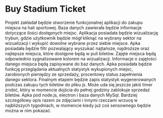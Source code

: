 # Buy Stadium Ticket

Projekt zakładał będzie stworzenie funkcjonalnej aplikacji do zakupu miejsca na hali sportowej. Baza danych zawierała będzie informacje dotyczące ilości dostępnych miejsc. Aplikacja posiadała będzie wizualizację trybun, gdzie użytkownik będzie mógł kliknąć na wybrany sektor na wizualizacji i wykupić dowolne wybrane przez siebie miejsce. Apka posiadała będzie filtr pozwalający wyszukać najtańsze, najdroższe oraz najlepsze miejsca, które dostępne będą w puli biletów. Zajęte miejsca będą odpowiednio sygnalizowane kolorem na wizualizacji. Informacje o zajętości danego miejsca będą zapisywane do baz danych. Apka posiadała będzie funkcję przeglądania aktualnych statystyk wykupionych miejsc, zarobionych pieniędzy ze sprzedaży, procentowy status zapełnienia danego sektora. Finalnym etapem będzie zapis statystyk wygenerowanych podczas zakupu tych biletów do pliku js. Może uda się jeszcze jakiś timer zrobić, który w momencie dojścia do pełnej godziny zablokuje sprzedaż biletów. Apka pod node.js, electron i baza danych MySql. Bardziej szczegółowy opis razem ze zdjęciami i innymi rzeczami wrzucę w najbliższych tygodniach, w momencie kiedy już coś sensownego będzie można w nim pokazać.
